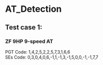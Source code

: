 # AT_Detection
## Test case 1:  
### ZF 9HP 9-speed AT  
PGT Code: 1,4,2,5,2,2,5,7,3,1,6,6  
SEs Code: 0,3,0,4,0,6,-1,1,-1,3,-1,5,0,0,-1,-1,7,7  
